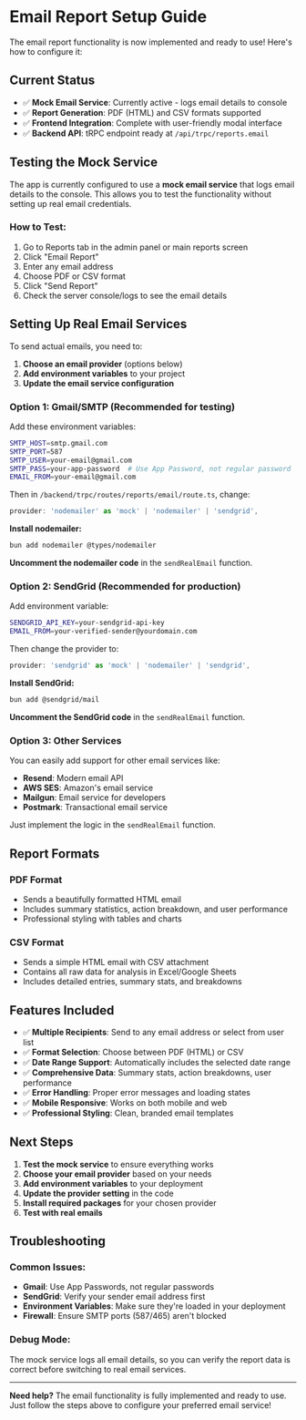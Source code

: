 # Email Report Setup Guide

The email report functionality is now implemented and ready to use! Here's how to configure it:

## Current Status
- ✅ **Mock Email Service**: Currently active - logs email details to console
- ✅ **Report Generation**: PDF (HTML) and CSV formats supported
- ✅ **Frontend Integration**: Complete with user-friendly modal interface
- ✅ **Backend API**: tRPC endpoint ready at `/api/trpc/reports.email`

## Testing the Mock Service

The app is currently configured to use a **mock email service** that logs email details to the console. This allows you to test the functionality without setting up real email credentials.

### How to Test:
1. Go to Reports tab in the admin panel or main reports screen
2. Click "Email Report" 
3. Enter any email address
4. Choose PDF or CSV format
5. Click "Send Report"
6. Check the server console/logs to see the email details

## Setting Up Real Email Services

To send actual emails, you need to:

1. **Choose an email provider** (options below)
2. **Add environment variables** to your project
3. **Update the email service configuration**

### Option 1: Gmail/SMTP (Recommended for testing)

Add these environment variables:
```bash
SMTP_HOST=smtp.gmail.com
SMTP_PORT=587
SMTP_USER=your-email@gmail.com
SMTP_PASS=your-app-password  # Use App Password, not regular password
EMAIL_FROM=your-email@gmail.com
```

Then in `/backend/trpc/routes/reports/email/route.ts`, change:
```typescript
provider: 'nodemailer' as 'mock' | 'nodemailer' | 'sendgrid',
```

**Install nodemailer:**
```bash
bun add nodemailer @types/nodemailer
```

**Uncomment the nodemailer code** in the `sendRealEmail` function.

### Option 2: SendGrid (Recommended for production)

Add environment variable:
```bash
SENDGRID_API_KEY=your-sendgrid-api-key
EMAIL_FROM=your-verified-sender@yourdomain.com
```

Then change the provider to:
```typescript
provider: 'sendgrid' as 'mock' | 'nodemailer' | 'sendgrid',
```

**Install SendGrid:**
```bash
bun add @sendgrid/mail
```

**Uncomment the SendGrid code** in the `sendRealEmail` function.

### Option 3: Other Services

You can easily add support for other email services like:
- **Resend**: Modern email API
- **AWS SES**: Amazon's email service  
- **Mailgun**: Email service for developers
- **Postmark**: Transactional email service

Just implement the logic in the `sendRealEmail` function.

## Report Formats

### PDF Format
- Sends a beautifully formatted HTML email
- Includes summary statistics, action breakdown, and user performance
- Professional styling with tables and charts

### CSV Format  
- Sends a simple HTML email with CSV attachment
- Contains all raw data for analysis in Excel/Google Sheets
- Includes detailed entries, summary stats, and breakdowns

## Features Included

- ✅ **Multiple Recipients**: Send to any email address or select from user list
- ✅ **Format Selection**: Choose between PDF (HTML) or CSV
- ✅ **Date Range Support**: Automatically includes the selected date range
- ✅ **Comprehensive Data**: Summary stats, action breakdowns, user performance
- ✅ **Error Handling**: Proper error messages and loading states
- ✅ **Mobile Responsive**: Works on both mobile and web
- ✅ **Professional Styling**: Clean, branded email templates

## Next Steps

1. **Test the mock service** to ensure everything works
2. **Choose your email provider** based on your needs
3. **Add environment variables** to your deployment
4. **Update the provider setting** in the code
5. **Install required packages** for your chosen provider
6. **Test with real emails**

## Troubleshooting

### Common Issues:
- **Gmail**: Use App Passwords, not regular passwords
- **SendGrid**: Verify your sender email address first
- **Environment Variables**: Make sure they're loaded in your deployment
- **Firewall**: Ensure SMTP ports (587/465) aren't blocked

### Debug Mode:
The mock service logs all email details, so you can verify the report data is correct before switching to real email services.

---

**Need help?** The email functionality is fully implemented and ready to use. Just follow the steps above to configure your preferred email service!